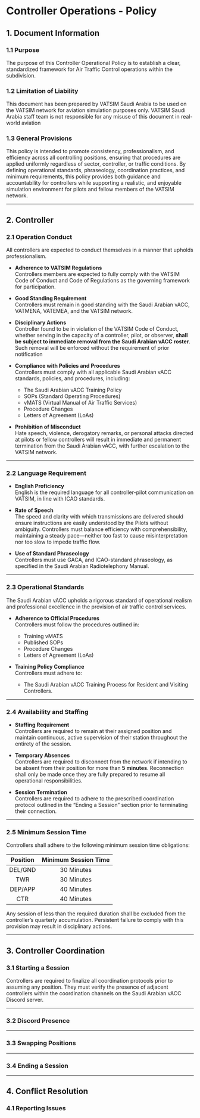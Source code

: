 # Controller Operations - Policy

## 1. Document Information
### 1.1 Purpose
The purpose of this Controller Operational Policy is to establish a clear, standardized framework for Air Traffic Control operations within the subdivision. 

### 1.2 Limitation of Liability
This document has been prepared by VATSIM Saudi Arabia to be used on the VATSIM network for aviation
simulation purposes only. VATSIM Saudi Arabia staff team is not responsible for any misuse of this
document in real-world aviation

### 1.3 General Provisions
This policy is intended to promote consistency, professionalism, and efficiency across all controlling positions, ensuring that procedures are applied uniformly regardless of sector, controller, or traffic conditions. By defining operational standards, phraseology, coordination practices, and minimum requirements, this policy provides both guidance and accountability for controllers while supporting a realistic, and enjoyable simulation environment for pilots and fellow members of the VATSIM network.

---

## 2. Controller
### 2.1 Operation Conduct
All controllers are expected to conduct themselves in a manner that upholds professionalism.

- **Adherence to VATSIM Regulations** <br> Controllers members are expected to fully comply with the VATSIM Code of Conduct and Code of Regulations as the governing framework for participation.

- **Good Standing Requirement** <br> Controllers must remain in good standing with the Saudi Arabian vACC, VATMENA, VATEMEA, and the VATSIM network.

- **Disciplinary Actions** <br> Controller found to be in violation of the VATSIM Code of Conduct, whether serving in the capacity of a controller, pilot, or observer, **shall be subject to immediate removal from the Saudi Arabian vACC roster**. Such removal will be enforced without the requirement of prior notification

- **Compliance with Policies and Procedures** <br> Controllers must comply with all applicable Saudi Arabian vACC standards, policies, and procedures, including:

    - The Saudi Arabian vACC Training Policy
    - SOPs (Standard Operating Procedures)
    - vMATS (Virtual Manual of Air Traffic Services)
    - Procedure Changes
    - Letters of Agreement (LoAs)

- **Prohibition of Misconduct** <br> Hate speech, violence, derogatory remarks, or personal attacks directed at pilots or fellow controllers will result in immediate and permanent termination from the Saudi Arabian vACC, with further escalation to the VATSIM network.

---

### 2.2 Language Requirement

- **English Proficiency** <br> English is the required language for all controller-pilot communication on VATSIM, in line with ICAO standards.

- **Rate of Speech** <br> The speed and clarity with which transmissions are delivered should ensure instructions are easily understood by the Pilots without ambiguity. Controllers must balance efficiency with comprehensibility, maintaining a steady pace—neither too fast to cause misinterpretation nor too slow to impede traffic flow.

- **Use of Standard Phraseology** <br> Controllers must use GACA, and ICAO-standard phraseology, as specified in the Saudi Arabian Radiotelephony Manual.

---

### 2.3 Operational Standards
The Saudi Arabian vACC upholds a rigorous standard of operational realism and professional excellence in the provision of air traffic control services.

- **Adherence to Official Procedures** <br> Controllers must follow the procedures outlined in:
    - Training vMATS
    - Published SOPs
    - Procedure Changes
    - Letters of Agreement (LoAs)

- **Training Policy Compliance** <br> Controllers must adhere to:
    - The Saudi Arabian vACC Training Process for Resident and Visiting Controllers.

---

### 2.4 Availability and Staffing

- **Staffing Requirement** <br> Controllers are required to remain at their assigned position and maintain continuous, active supervision of their station throughout the entirety of the session.

- **Temporary Absences** <br> Controllers are required to disconnect from the network if intending to be absent from their position for more than **5 minutes**. Reconnection shall only be made once they are fully prepared to resume all operational responsibilities.

- **Session Termination** <br> Controllers are required to adhere to the prescribed coordination protocol outlined in the “Ending a Session” section prior to terminating their connection.

---

### 2.5 Minimum Session Time
Controllers shall adhere to the following minimum session time obligations:

| **Position**  | **Minimum Session Time** |
|:-------------:|:------------------------:|
|    DEL/GND    |        30 Minutes        |
|      TWR      |        30 Minutes        |
|    DEP/APP    |        40 Minutes        |
|      CTR      |        40 Minutes        |

Any session of less than the required duration shall be excluded from the controller’s quarterly accumulation. Persistent failure to comply with this provision may result in disciplinary actions.

---

## 3. Controller Coordination
### 3.1 Starting a Session
Controllers are required to finalize all coordination protocols prior to assuming any position. They must verify the presence of adjacent controllers within the coordination channels on the Saudi Arabian vACC Discord server.

---

### 3.2 Discord Presence

---

### 3.3 Swapping Positions

---

### 3.4 Ending a Session

---

## 4. Conflict Resolution
### 4.1 Reporting Issues